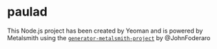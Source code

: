 # paulad

This Node.js project has been created by Yeoman and is powered by Metalsmith using the [`generator-metalsmith-project`](https://www.npmjs.com/package/generator-metalsmith-project) by @JohnFoderaro
